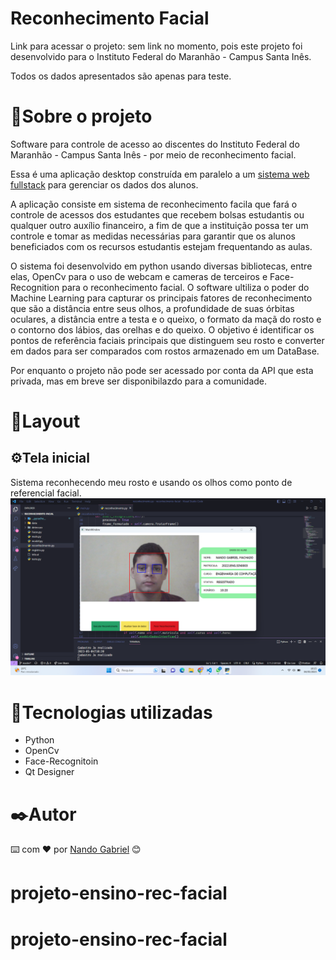 # Reconhecimento Facial

Link para acessar o projeto: sem link no momento, pois este projeto foi desenvolvido para o Instituto Federal do Maranhão - Campus Santa Inês.

Todos os dados apresentados são apenas para teste.

# 🚀Sobre o projeto
Software para controle de acesso ao discentes do Instituto Federal do Maranhão - Campus Santa Inês - por meio de reconhecimento facial. 

Essa é uma aplicação desktop construída em paralelo a um [sistema web fullstack](https://github.com/engnandogabriel/frontend-fapema) para gerenciar os dados dos alunos.

A aplicação consiste em sistema de reconhecimento facila que fará o controle de acessos dos estudantes que recebem bolsas estudantis ou qualquer outro
auxílio financeiro, a fim de que a instituição possa ter um controle e tomar as medidas necessárias para garantir
que os alunos beneficiados com os recursos estudantis estejam frequentando as aulas.


O sistema foi desenvolvido em python usando diversas bibliotecas, entre elas, OpenCv para o uso de webcam e cameras de terceiros e Face-Recognition para o reconhecimento facial.
O software ultiliza o poder do Machine Learning para capturar os principais fatores de reconhecimento que são a distância entre seus olhos, a profundidade de suas órbitas oculares, a distância entre a 
testa e o queixo, o formato da maçã do rosto e o contorno dos lábios, das orelhas e do queixo. O objetivo é identificar os pontos de referência faciais principais que 
distinguem seu rosto e converter em dados para ser comparados com rostos armazenado em um DataBase.

Por enquanto o projeto não pode ser acessado por conta da API que esta privada, mas em breve ser disponibilazdo para a comunidade.

# 🎁Layout
## ⚙️Tela inicial

Sistema reconhecendo meu rosto e usando os olhos como ponto de referencial facial.
![tela inicial](https://github.com/engnandogabriel/reconhecimento-facial/blob/master/print.png)


# 🔧Tecnologias utilizadas
- Python
- OpenCv
- Face-Recognitoin
- Qt Designer

# ✒️Autor

⌨️ com ❤️ por [Nando Gabriel](https://github.com/engnandogabriel/) 😊

# projeto-ensino-rec-facial
# projeto-ensino-rec-facial
